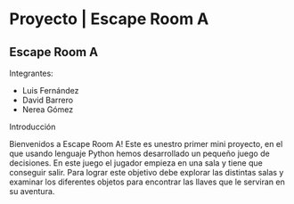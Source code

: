 # Proyecto | Escape Room A

<h2>Escape Room A</h2>

Integrantes:
  - Luis Fernández
  - David Barrero
  - Nerea Gómez

Introducción

Bienvenidos a Escape Room A! Este es unestro primer mini proyecto, en el que usando lenguaje Python hemos desarrollado un pequeño juego de decisiones. 
En este juego el jugador empieza en una sala y tiene que conseguir salir. Para lograr este objetivo debe explorar las distintas salas y examinar los diferentes objetos para encontrar las llaves que le serviran en su aventura.



